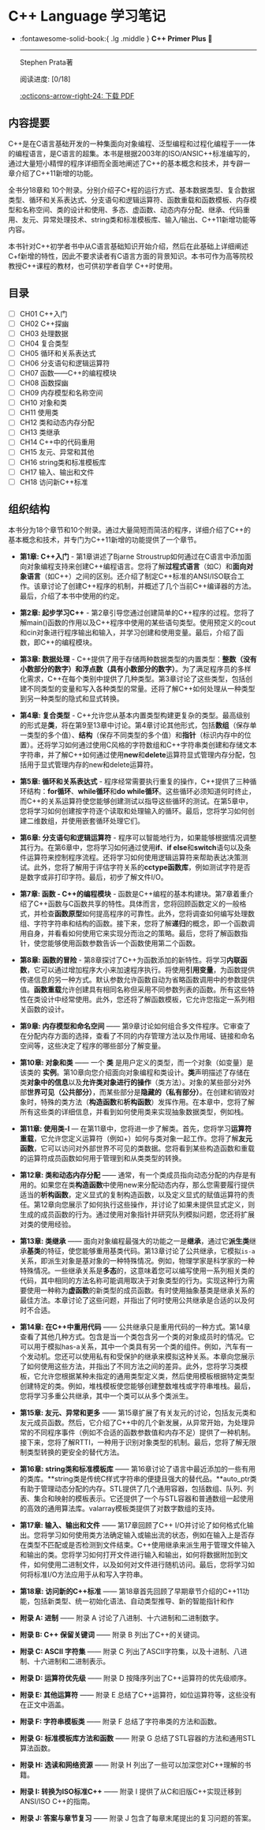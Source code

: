 # C++ Language 学习笔记

<div class="grid cards" markdown>

-   :fontawesome-solid-book:{ .lg .middle } __C++ Primer Plus 🎯__

    ---
    Stephen Prata著

    阅读进度: [0/18]

    [:octicons-arrow-right-24: <a href="https://zhjwpku.com/assets/pdf/books/C++.Primer.Plus.6th.Edition.Oct.2011.pdf" target="_blank"> 下载 PDF </a>](#)

</div>

## 内容提要

C++是在C语言基础开发的一种集面向对象编程、泛型编程和过程化编程于一一体的编程语言，是C语言的超集。本书是根据2003年的ISO/ANSIC++标准编写的，通过大量短小精悍的程序详细而全面地阐述了C++的基本概念和技术，并专辟一章介绍了C++11新增的功能。

全书分18章和 10个附录。分别介绍子C+程的运行方式、基本数据类型、复合数据类型、循环和关系表达式、分支语句和逻辑运算符、函数重载和函数模板、内存模型和名称空间、类的设计和使用、多态、虚函数、动态内存分配、继承、代码重用、友元、异常处理技术、string类和标准模板库、输入/输出、C++11新增功能等内容。

本书针对C++初学者书中从C语言基础知识开始介绍，然后在此基础上详细阐述C+f新增的特性，因此不要求读者有C语言方面的背景知识。本书可作为高等院校教授C++课程的教材，也可供初学者自学 C++时使用。

## 目录

- [ ] CH01 C++入门
- [ ] CH02 C++探幽
- [ ] CH03 处理数据
- [ ] CH04 复合类型
- [ ] CH05 循环和关系表达式
- [ ] CH06 分支语句和逻辑运算符
- [ ] CH07 函数——C++的编程模块
- [ ] CH08 函数探幽
- [ ] CH09 内存模型和名称空间
- [ ] CH10 对象和类
- [ ] CH11 使用类
- [ ] CH12 类和动态内存分配
- [ ] CH13 类继承
- [ ] CH14 C++中的代码重用
- [ ] CH15 友元、异常和其他
- [ ] CH16 string类和标准模板库
- [ ] CH17 输入、输出和文件
- [ ] CH18 访问新C++标准

## 组织结构

本书分为18个章节和10个附录。通过大量简短而简洁的程序，详细介绍了C++的基本概念和技术，并专门为C++11新增的功能提供了一个章节。

- **第1章: C++入门** - 第1章讲述了Bjarne Stroustrup如何通过在C语言中添加面向对象编程支持来创建C++编程语言。您将了解**过程式语言**（如C）和**面向对象语言**（如C++）之间的区别。还介绍了制定C++标准的ANSI/ISO联合工作。该章讨论了创建C++程序的机制，并概述了几个当前C++编译器的方法。最后，介绍了本书中使用的约定。

- **第2章: 起步学习C++** - 第2章引导您通过创建简单的C++程序的过程。您将了解main()函数的作用以及C++程序中使用的某些语句类型。使用预定义的cout和cin对象进行程序输出和输入，并学习创建和使用变量。最后，介绍了函数，即C++的编程模块。

- **第3章: 数据处理** - C++提供了用于存储两种数据类型的内置类型：**整数（没有小数部分的数字）**和**浮点数（具有小数部分的数字）**。为了满足程序员的多样化需求，C++在每个类别中提供了几种类型。第3章讨论了这些类型，包括创建不同类型的变量和写入各种类型的常量。还将了解C++如何处理从一种类型到另一种类型的隐式和显式转换。

- **第4章: 复合类型** - C++允许您从基本内置类型构建更复杂的类型。最高级别的形式是**类**，将在第9至13章中讨论。第4章讨论其他形式，包括**数组**（保存单一类型的多个值）、**结构**（保存不同类型的多个值）和**指针**（标识内存中的位置）。还将学习如何通过使用C风格的字符数组和C++字符串类创建和存储文本字符串，并了解C++如何通过使用**new**和**delete**运算符显式管理内存分配，包括用于显式管理内存的new和delete运算符。

- **第5章: 循环和关系表达式** - 程序经常需要执行重复的操作，C++提供了三种循环结构：**for循环**、**while循环**和**do while循环**。这些循环必须知道何时终止，而C++的关系运算符使您能够创建测试以指导这些循环的测试。在第5章中，您将学习如何创建按字符逐个读取和处理输入的循环。最后，您将学习如何创建二维数组，并使用嵌套循环处理它们。

- **第6章: 分支语句和逻辑运算符** - 程序可以智能地行为，如果能够根据情况调整其行为。在第6章中，您将学习如何通过使用**if**、**if else**和**switch**语句以及条件运算符来控制程序流程。还将学习如何使用逻辑运算符来帮助表达决策测试。此外，您将了解用于评估字符关系的**cctype函数库**，例如测试字符是否是数字或非打印字符。最后，初步了解文件I/O。

- **第7章: 函数 - C++的编程模块** - 函数是C++编程的基本构建块。第7章着重介绍了C++函数与C函数共享的特性。具体而言，您将回顾函数定义的一般格式，并检查**函数原型**如何提高程序的可靠性。此外，您将调查如何编写处理数组、字符字符串和结构的函数。接下来，您将了解**递归**的概念，即一个函数调用自身，并看看如何使用它来实现分而治之的策略。最后，您将了解函数指针，使您能够使用函数参数告诉一个函数使用第二个函数。

- **第8章: 函数的冒险** - 第8章探讨了C++为函数添加的新特性。将学习**内联函数**，它可以通过增加程序大小来加速程序执行。将使用**引用变量**，为函数提供传递信息的另一种方式。默认参数允许函数自动为省略函数调用中的参数提供值。**函数重载**允许创建具有相同名称但采用不同参数列表的函数。所有这些特性在类设计中经常使用。此外，您还将了解函数模板，它允许您指定一系列相关函数的设计。

- **第9章: 内存模型和命名空间** —— 第9章讨论如何组合多文件程序。它审查了在分配内存方面的选择，查看了不同的内存管理方法以及作用域、链接和命名空间等，这些决定了程序的哪些部分了解变量。

- **第10章: 对象和类** —— 一个 **类** 是用户定义的类型，而一个对象（如变量）是该类的 **实例**。第10章向您介绍面向对象编程和类设计。**类**声明描述了存储在类**对象中的信息**以及**允许类对象进行的操作**（类方法）。对象的某些部分对外部**世界可见（公共部分）**，而某些部分是**隐藏的（私有部分）**。在创建和销毁对象时，特殊的类方法（**构造函数**和**析构函数**）发挥作用。在本章中，您将了解所有这些类的详细信息，并看到如何使用类来实现抽象数据类型，例如栈。

- **第11章: 使用类-I** — 在第11章中，您将进一步了解类。首先，您将学习**运算符重载**，它允许您定义运算符（例如+）如何与类对象一起工作。您将了解**友元函数**，它可以访问对外部世界不可见的类数据。您将看到某些构造函数和重载的运算符成员函数如何用于管理到和从类类型的转换。

- **第12章: 类和动态内存分配** —— 通常，有一个类成员指向动态分配的内存是有用的。如果您在类**构造函数**中使用new来分配动态内存，那么您需要履行提供适当的**析构函数**，定义显式的复制构造函数，以及定义显式的赋值运算符的责任。第12章向您展示了如何执行这些操作，并讨论了如果未提供显式定义，则生成的成员函数的行为。通过使用对象指针并研究队列模拟问题，您还将扩展对类的使用经验。

- **第13章: 类继承** —— 面向对象编程最强大的功能之一是**继承**，通过它**派生类**继承**基类**的特征，使您能够重用基类代码。第13章讨论了公共继承，它模拟`is-a`关系，即派生对象是基对象的一种特殊情况。例如，物理学家是科学家的一种特殊情况。一些继承关系是**多态**的，这意味着您可以编写使用一系列相关类的代码，其中相同的方法名称可能调用取决于对象类型的行为。实现这种行为需要使用一种称为**虚函数**的新类型的成员函数。有时使用抽象基类是继承关系的最佳方法。本章讨论了这些问题，并指出了何时使用公共继承是合适的以及何时不合适。

- **第14章: 在C++中重用代码** —— 公共继承只是重用代码的一种方式。第14章查看了其他几种方式。包含是当一个类包含另一个类的对象成员时的情况。它可以用于模拟has-a关系，其中一个类具有另一个类的组件。例如，汽车有一个发动机。您还可以使用私有和受保护的继承来模拟这种关系。本章向您展示了如何使用这些方法，并指出了不同方法之间的差异。此外，您将学习类模板，它允许您根据某种未指定的通用类型定义类，然后使用模板根据特定类型创建特定的类。例如，堆栈模板使您能够创建整数堆栈或字符串堆栈。最后，您将学习多重公共继承，其中一个类可以从多个类派生。

- **第15章: 友元、异常和更多** —— 第15章扩展了有关友元的讨论，包括友元类和友元成员函数。然后，它介绍了C++中的几个新发展，从异常开始，为处理异常的不同程序事件（例如不合适的函数参数值和内存不足）提供了一种机制。接下来，您将了解RTTI，一种用于识别对象类型的机制。最后，您将了解无限制类型转换的更安全的替代方法。

- **第16章: string类和标准模板库** —— 第16章讨论了语言中最近添加的一些有用的类库。**string类是传统C样式字符串的便捷且强大的替代品。**auto_ptr类有助于管理动态分配的内存。STL提供了几个通用容器，包括数组、队列、列表、集合和映射的模板表示。它还提供了一个与STL容器和普通数组一起使用的高效的通用算法库。valarray模板类提供了对数字数组的支持。

- **第17章: 输入、输出和文件** —— 第17章回顾了C++ I/O并讨论了如何格式化输出。您将学习如何使用类方法确定输入或输出流的状态，例如在输入上是否存在类型不匹配或是否检测到文件结束。C++使用继承来派生用于管理文件输入和输出的类。您将学习如何打开文件进行输入和输出，如何将数据附加到文件，如何使用二进制文件，以及如何对文件进行随机访问。最后，您将学习如何将标准I/O方法应用于从和写入字符串。

- **第18章: 访问新的C++标准** —— 第18章首先回顾了早期章节介绍的C++11功能，包括新类型、统一初始化语法、自动类型推导、新的智能指针和作

- **附录 A: 进制** —— 附录 A 讨论了八进制、十六进制和二进制数字。

- **附录 B: C++ 保留关键词** —— 附录 B 列出了C++的关键词。

- **附录 C: ASCII 字符集** —— 附录 C 列出了ASCII字符集，以及十进制、八进制、十六进制和二进制表示。

- **附录 D: 运算符优先级** —— 附录 D 按降序列出了C++运算符的优先级顺序。

- **附录 E: 其他运算符** —— 附录 E 总结了C++运算符，如位运算符等，这些没有在正文中涵盖。

- **附录 F: 字符串模板类** —— 附录 F 总结了字符串类的方法和函数。

- **附录 G: 标准模板库方法和函数** —— 附录 G 总结了STL容器的方法和通用STL算法函数。

- **附录 H: 选读和网络资源** —— 附录 H 列出了一些可以加深您对C++理解的书籍。

- **附录 I: 转换为ISO标准C++** —— 附录 I 提供了从C和旧版C++实现迁移到ANSI/ISO C++的指南。

- **附录 J: 答案与章节复习** —— 附录 J 包含了每章末尾提出的复习问题的答案。
